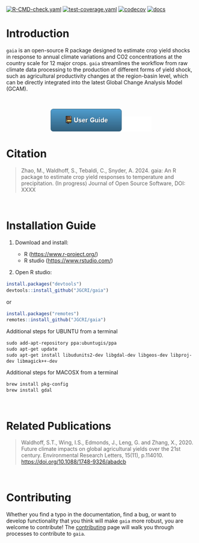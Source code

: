 <!-- badges: start -->
[![R-CMD-check.yaml](https://github.com/JGCRI/gaia/actions/workflows/R-CDM-check.yaml/badge.svg?branch=main)](https://github.com/JGCRI/gaia/actions/workflows/R-CDM-check.yaml)
[![test-coverage.yaml](https://github.com/JGCRI/gaia/actions/workflows/test-coverage.yaml/badge.svg)](https://github.com/JGCRI/gaia/actions/workflows/test-coverage.yaml)
[![codecov](https://codecov.io/gh/JGCRI/gaia/branch/main/graph/badge.svg?token=XQ913U4IYM)](https://codecov.io/gh/JGCRI/gaia)
[![docs](https://github.com/JGCRI/gaia/actions/workflows/docs.yaml/badge.svg)](https://github.com/JGCRI/gaia/actions/workflows/docs.yaml)
<!-- badges: end -->



<!-- ------------------------>
<!-- ------------------------>
# <a name="Introduction"></a>Introduction
<!-- ------------------------>
<!-- ------------------------>

`gaia` is an open-source R package designed to estimate crop yield shocks in response to annual climate variations and CO2 concentrations at the country scale for 12 major crops. `gaia` streamlines the workflow from raw climate data processing to the production of different forms of yield shock, such as agricultural productivity changes at the region-basin level, which can be directly integrated into the latest Global Change Analysis Model (GCAM).

<br />

<p align="center">
<a href="https://jgcri.github.io/gaia/" target="_blank"><img src="https://github.com/JGCRI/gaia/blob/main/vignettes/vignetteFigs/button_user_guide.png?raw=true" 
alt="https://jgcri.github.io/gaia/articles/vignette.html" height="60"/></a>
<img src="https://github.com/JGCRI/jgcricolors/blob/main/vignettes/button_divider.PNG?raw=true" height="40"/>
</p>

<!-- ------------------------>
<!-- ------------------------>
# <a name="Citation"></a>Citation
<!-- ------------------------>
<!-- ------------------------>

> Zhao, M., Waldhoff, S., Tebaldi, C., Snyder, A. 2024. gaia: An R package to estimate crop yield responses to temperature and precipitation. (In progress) Journal of Open Source Software, DOI: XXXX

<br/>

<!-- ------------------------>
<!-- ------------------------>
# <a name="InstallGuide"></a>Installation Guide
<!-- ------------------------>
<!-- ------------------------>

1. Download and install:
    - R (https://www.r-project.org/)
    - R studio (https://www.rstudio.com/)  


2. Open R studio:

```r
install.packages("devtools")
devtools::install_github("JGCRI/gaia")
```

or

```r
install.packages("remotes")
remotes::install_github("JGCRI/gaia")
```

Additional steps for UBUNTU from a terminal

```
sudo add-apt-repository ppa:ubuntugis/ppa
sudo apt-get update
sudo apt-get install libudunits2-dev libgdal-dev libgeos-dev libproj-dev libmagick++-dev
```

Additional steps for MACOSX from a terminal

```
brew install pkg-config
brew install gdal
```

<br/>


<!-- ------------------------>
<!-- ------------------------>
# <a name="Publications"></a>Related Publications
<!-- ------------------------>
<!-- ------------------------>

> Waldhoff, S.T., Wing, I.S., Edmonds, J., Leng, G. and Zhang, X., 2020. Future climate impacts on global agricultural yields over the 21st century. Environmental Research Letters, 15(11), p.114010. https://doi.org/10.1088/1748-9326/abadcb

<br/>

<!-- ------------------------>
<!-- ------------------------>
# <a name="Contributing"></a>Contributing
<!-- ------------------------>
<!-- ------------------------>

Whether you find a typo in the documentation, find a bug, or want to develop functionality that you think will make `gaia` more robust, you are welcome to contribute! The [contributing](https://github.com/JGCRI/gaia/blob/main/CONTRIBUTING.md) page will walk you through processes to contribute to `gaia`.
